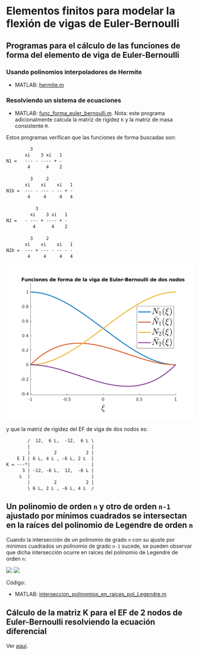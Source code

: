 # Elementos finitos para modelar la flexión de vigas de Euler-Bernoulli

## Programas para el cálculo de las funciones de forma del elemento de viga de Euler-Bernoulli

### Usando polinomios interpoladores de Hermite
* MATLAB: [hermite.m](hermite.m)

### Resolviendo un sistema de ecuaciones
* MATLAB: [func_forma_euler_bernoulli.m](func_forma_euler_bernoulli.m). Nota: este programa adicionalmente calcula la matriz de rigidez `K` y la matriz de masa consistente `M`.

Estos programas verifican que las funciones de forma buscadas son:
```
         3
       xi    3 xi   1
N1 =   --- - ---- + -
        4      4    2

         3     2
       xi    xi    xi   1
N1b =  --- - --- - -- + -
        4     4     4   4

           3
         xi    3 xi   1
N2 =   - --- + ---- + -
          4      4    2

         3     2
       xi    xi    xi   1
N2b =  --- + --- - -- - -
        4     4     4   4
```
<img src="figs/funciones_forma_hermitianas.svg">

y que la matriz de rigidez del EF de viga de dos nodos es:
```
        /  12,  6 L,  -12,  6 L \
        |                       |
        |         2           2 |
    E I | 6 L, 4 L , -6 L, 2 L  |
K = ---*|                       |
      3 | -12, -6 L,  12,  -6 L |
     L  |                       |
        |         2           2 |
        \ 6 L, 2 L , -6 L, 4 L  /
```

## Un polinomio de orden `n` y otro de orden `n-1` ajustado por mínimos cuadrados se intersectan en la raíces del polinomio de Legendre de orden `n`

Cuando la intersección de un polinomio de grado `n` con su ajuste por mínimos cuadrados un polinomio de grado `n-1` sucede, se pueden observar que dicha intersección ocurre en raíces del polinomio de Legendre de orden `n`:

<img src="../../../2D/extrapolacion_de_esfuerzos/figs/interseccion_polinomios_en_raices_pol_Legendre.png">
<img src="figs/interseccion_polinomios_en_raices_pol_Legendre.png">

Código:
* MATLAB: [interseccion_polinomios_en_raices_pol_Legendre.m](../../2D/extrapolacion_de_esfuerzos/interseccion_polinomios_en_raices_pol_Legendre.m)

##  Cálculo de la matriz K para el EF de 2 nodos de Euler-Bernoulli resolviendo la ecuación diferencial
Ver [aquí](../../repaso_matricial/portico_2d/deduccion_K_y_fe_elemento_portico_2D/).

